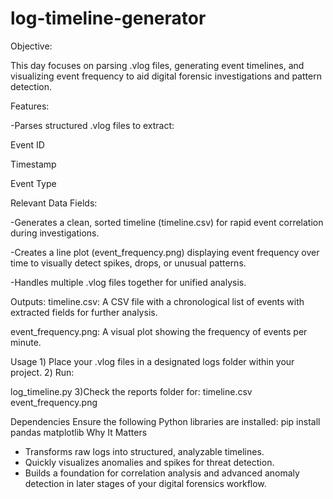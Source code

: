 # log-timeline-generator
Objective:

This day focuses on parsing .vlog files, generating event timelines, and visualizing event frequency to aid digital forensic investigations and pattern detection.

Features:

-Parses structured .vlog files to extract:

Event ID

Timestamp

Event Type

Relevant Data Fields:

-Generates a clean, sorted timeline (timeline.csv) for rapid event correlation during investigations.

-Creates a line plot (event_frequency.png) displaying event frequency over time to visually detect spikes, drops, or unusual patterns.

-Handles multiple .vlog files together for unified analysis.

Outputs:
timeline.csv: A CSV file with a chronological list of events with extracted fields for further analysis.

event_frequency.png: A visual plot showing the frequency of events per minute.

Usage
1️) Place your .vlog files in a designated logs folder within your project.
2️) Run:

log_timeline.py
3️)Check the reports folder for:  timeline.csv
                                event_frequency.png

Dependencies
Ensure the following Python libraries are installed:
pip install pandas matplotlib
Why It Matters
- Transforms raw logs into structured, analyzable timelines.
- Quickly visualizes anomalies and spikes for threat detection.
- Builds a foundation for correlation analysis and advanced anomaly detection in later stages of your digital forensics workflow.
